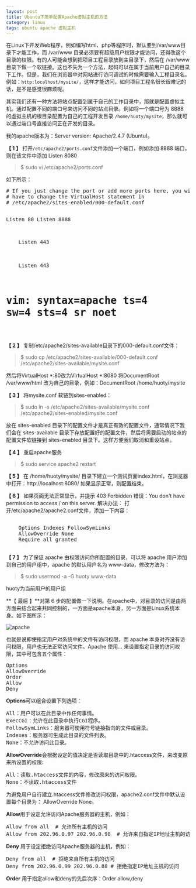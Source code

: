 ```yaml
---
layout: post
title: Ubuntu下简单配置Apache虚拟主机的方法
category: linux
tags: ubuntu apache 虚拟主机
---
```


在Linux下开发Web程序，例如编写html、php等程序时，默认要到/var/www目录下才能工作，而 /var/www 目录必须要有超级用户权限才能访问，还得改这个目录的权限。有的人可能会想到把项目工程目录放到主目录下，然后在 /var/www 目录下做一个软链接。这也不失为一个方法，起码可以在属于当前用户自己的目录下工作。但是，我们在浏览器中对网站进行访问调试的时候需要输入工程目录名。例如：`http:localhost/mysite/`，这样才能访问，如何项目工程名很长很难记的话，是不是感觉很麻烦呢。

其实我们还有一种方法将站点配置到属于自己的工作目录中，那就是配置虚拟主机。通过配置不同的端口号来访问不同的站点目录。例如将一个端口号为 8888 的虚拟主机的根目录配置为自己的工程开发目录 `/home/huoty/mysite`，那么就可以通过端口号直接访问正在开发的目录。

我的apache版本为：Server version: Apache/2.4.7 (Ubuntu)。

**【 1 】** 打开`/etc/apache2/ports.conf`文件添加一个端口，例如添加 8888 端口，则在该文件中添加 Listen 8080

> $ sudo vi /etc/apache2/ports.conf

如下所示：
<div class="hblock"><pre>
# If you just change the port or add more ports here, you will likely also
# have to change the VirtualHost statement in
# /etc/apache2/sites-enabled/000-default.conf

Listen 80
Listen 8888

<IfModule ssl_module>
    Listen 443 
</IfModule>

<IfModule mod_gnutls.c>
    Listen 443 
</IfModule>

# vim: syntax=apache ts=4 sw=4 sts=4 sr noet
</pre></div>

**【 2 】** 复制/etc/apache2/sites-available目录下的000-default.conf文件： 

> $ sudo cp /etc/apache2/sites-available/000-default.conf /etc/apache2/sites-available/mysite.conf 

然后将VirtualHost *:80改为VirtualHost *:8080
将DocumentRoot /var/www/html 改为自己的目录，例如：DocumentRoot /home/huoty/mysite

**【 3 】** 将mysite.conf 软链到sites-enabled：

> $ sudo ln -s /etc/apache2/sites-available/mysite.conf /etc/apache2/sites-enabled/mysite.conf

放在 sites-enabled 目录下的配置文件才是真正有效的配置文件，通常情况下我们会在 sites-available 目录下存放配置好的配置文件，然后将需要启动的站点的配置文件软链接到 sites-enabled 目录下。这样方便我们取消和重设站点。 

**【 4 】** 重启apache服务

> $ sudo service apache2 restart

**【 5 】** 在 /home/huoty/mysite/ 目录下建立一个测试页面index.html，在浏览器中打开：http://localhost:8080/ 如果显示正常，则配置结束。

**【 6 】** 如果页面无法正常显示，并提示 403  Forbidden 错误：You don't have permission to access / on this server.
解决办法： 打开/etc/apache2/apache2.conf文件，添加一下内容：
<div class="hblock"><pre>
<Directory /home/konghy/www>
    Options Indexes FollowSymLinks
    AllowOverride None
    Require all granted
</Directory>
</pre></div>

**【 7 】** 为了保证 apache 由权限访问你所配置的目录，可以将 apache 用户添加到自己的用户组中，apache 的默认用户名为 www-data，修改方法为：

> $ sudo usermod -a -G huoty www-data 

huoty为当前用户的用户组

**【 最后 】**对第 6 步的配置做一下说明。在apache中，对目录的访问是由两方面来结合起来共同控制的，一方面是apache本身，另一方面是Linux系统本身。如下图所示：

![apache](http://ww3.sinaimg.cn/mw690/c3c88275jw1euptdkg7g1j20eu0cuab3.jpg)

也就是说即使指定用户对系统中的文件有访问权限，而 apache 本身对齐没有访问权限，用户也无法正常访问文件。Apache 使用<Directory>… </Directory>来设置指定目录的访问权限，其中可包含五个属性：
<div class="hblock"><pre>
Options
AllowOverride
Order
Allow 
Deny
</pre></div>

**Options**可以组合设置下列选项：
<div class="hblock"><pre>
All：用户可以在此目录中作任何事情。
ExecCGI：允许在此目录中执行CGI程序。
FollowSymLinks：服务器可使用符号链接指向的文件或目录。
Indexes：服务器可生成此目录的文件列表。
None：不允许访问此目录。
</pre></div>

**AllowOverride**会根据设定的值决定是否读取目录中的.htaccess文件，来改变原来所设置的权限:
<div class="hblock"><pre>
All：读取.htaccess文件的内容，修改原来的访问权限。
None：不读取.htaccess文件
</pre></div>

为避免用户自行建立.htaccess文件修改访问权限，apache2.conf文件中默认设置每个目录为： AllowOverride None。

**Allow**用于设定允许访问Apache服务器的主机，例如：
<div class="hblock"><pre>
Allow from all  # 允许所有主机的访问
Allow from 202.96.0.97 202.96.0.98  # 允许来自指定IP地址主机的访问
</pre></div>

**Deny** 用于设定拒绝访问Apache服务器的主机，例如：
<div class="hblock"><pre>
Deny from all  # 拒绝来自所有主机的访问 
Deny from 202.96.0.99 202.96.0.88 # 拒绝指定IP地址主机的访问
</pre></div>

**Order** 用于指定allow和deny的先后次序：Order allow,deny 